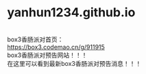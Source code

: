 # yanhun1234.github.io

<br>box3香肠派对首页：
<br>https://box3.codemao.cn/g/911915
<br>box3香肠派对预告网站！！！
<br>在这里可以看到最新box3香肠派对预告消息！！！
